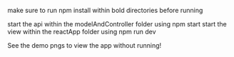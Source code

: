 make sure to run npm install within bold directories before running

start the api within the modelAndController folder using npm start
start the view within the reactApp folder using npm run dev

See the demo pngs to view the app without running!
